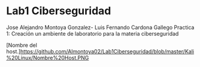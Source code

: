 # Lab1 Ciberseguridad 
Jose Alejandro Montoya Gonzalez- Luis Fernando Cardona Gallego
Practica 1: Creación un ambiente de laboratorio para la materia ciberseguridad

[Nombre  del host.]https://github.com/Almontoya02/Lab1Ciberseguridad/blob/master/Kali%20Linux/Nombre%20Host.PNG
